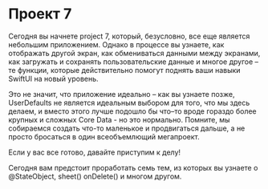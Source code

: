 # Проект 7

Сегодня вы начнете project 7, который, безусловно, все еще является небольшим приложением. Однако в процессе вы узнаете, как отображать другой экран, как обмениваться данными между экранами, как загружать и сохранять пользовательские данные и многое другое – те функции, которые действительно помогут поднять ваши навыки SwiftUI на новый уровень.

Это не значит, что приложение идеально – как вы узнаете позже, UserDefaults не является идеальным выбором для того, что мы здесь делаем, и вместо этого лучше подошло бы что–то вроде гораздо более крупных и сложных Core Data - но это нормально. Помните, мы собираемся создать что-то маленькое и продвигаться дальше, а не просто бросаться в один всеобъемлющий мегапроект.

Если у вас все готово, давайте приступим к делу!

Сегодня вам предстоит проработать семь тем, из которых вы узнаете о @StateObject, sheet() onDelete() и многом другом.
